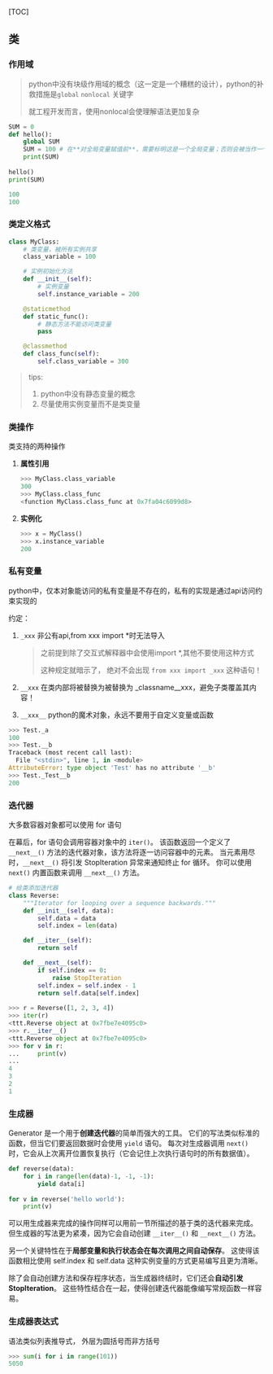 [TOC]

## 类

### 作用域

> python中没有块级作用域的概念（这一定是一个糟糕的设计），python的补救措施是`global` `nonlocal` 关键字
>
> 就工程开发而言，使用nonlocal会使理解语法更加复杂

```python
SUM = 0
def hello():
    global SUM
    SUM = 100 # 在**对全局变量赋值前**，需要标明这是一个全局变量；否则会被当作一个变量申明的语句
    print(SUM)
    
hello()
print(SUM)

100
100
```



### 类定义格式

```python
class MyClass:
    # 类变量，被所有实例共享
    class_variable = 100

    # 实例初始化方法
    def __init__(self):
        # 实例变量
        self.instance_variable = 200

    @staticmethod
    def static_func():
        # 静态方法不能访问类变量
        pass

    @classmethod
    def class_func(self):
        self.class_variable = 300
```

> tips: 
>
> 1. python中没有静态变量的概念
> 2. 尽量使用实例变量而不是类变量

### 类操作

类支持的两种操作

1. **属性引用**  

   ```python
   >>> MyClass.class_variable
   300
   >>> MyClass.class_func
   <function MyClass.class_func at 0x7fa04c6099d8>
   ```

2. **实例化**  

   ```python
   >>> x = MyClass()
   >>> x.instance_variable
   200
   ```



### 私有变量

python中，仅本对象能访问的私有变量是不存在的，私有的实现是通过api访问约束实现的

约定：

1. `_xxx` 非公有api,from xxx import *时无法导入

   >之前提到除了交互式解释器中会使用import *,其他不要使用这种方式
   >
   >这种规定就暗示了， 绝对不会出现 `from xxx import _xxx` 这种语句！

2. `__xxx` 在类内部将被替换为被替换为 _classname__xxx，避免子类覆盖其内容！

3. `__xxx__` python的魔术对象，永远不要用于自定义变量或函数

```python
>>> Test._a
100
>>> Test.__b
Traceback (most recent call last):
  File "<stdin>", line 1, in <module>
AttributeError: type object 'Test' has no attribute '__b'
>>> Test._Test__b
200
```



### 迭代器

大多数容器对象都可以使用 for 语句

在幕后，for 语句会调用容器对象中的 `iter()`。 该函数返回一个定义了 `__next__()` 方法的迭代器对象，该方法将逐一访问容器中的元素。 当元素用尽时，`__next__()` 将引发 StopIteration 异常来通知终止 for 循环。 你可以使用 `next()` 内置函数来调用 `__next__()` 方法。

```python
# 给类添加迭代器
class Reverse:
    """Iterator for looping over a sequence backwards."""
    def __init__(self, data):
        self.data = data
        self.index = len(data)

    def __iter__(self):
        return self

    def __next__(self):
        if self.index == 0:
            raise StopIteration
        self.index = self.index - 1
        return self.data[self.index]
    
>>> r = Reverse([1, 2, 3, 4])
>>> iter(r)
<ttt.Reverse object at 0x7fbe7e4095c0>
>>> r.__iter__()
<ttt.Reverse object at 0x7fbe7e4095c0>
>>> for v in r:
...     print(v)
...
4
3
2
1
```



### 生成器

Generator 是一个用于**创建迭代器**的简单而强大的工具。 它们的写法类似标准的函数，但当它们要返回数据时会使用 `yield` 语句。 每次对生成器调用 `next()` 时，它会从上次离开位置恢复执行（它会记住上次执行语句时的所有数据值）。

```python
def reverse(data):
    for i in range(len(data)-1, -1, -1):
        yield data[i]    
       
for v in reverse('hello world'):
    print(v)
```

可以用生成器来完成的操作同样可以用前一节所描述的基于类的迭代器来完成。 但生成器的写法更为紧凑，因为它会自动创建 `__iter__()` 和 `__next__()` 方法。

另一个关键特性在于**局部变量和执行状态会在每次调用之间自动保存**。 这使得该函数相比使用 self.index 和 self.data 这种实例变量的方式更易编写且更为清晰。

除了会自动创建方法和保存程序状态，当生成器终结时，它们还会**自动引发 StopIteration**。 这些特性结合在一起，使得创建迭代器能像编写常规函数一样容易。



### 生成器表达式

语法类似列表推导式， 外层为圆括号而非方括号

```python
>>> sum(i for i in range(101))
5050
```

